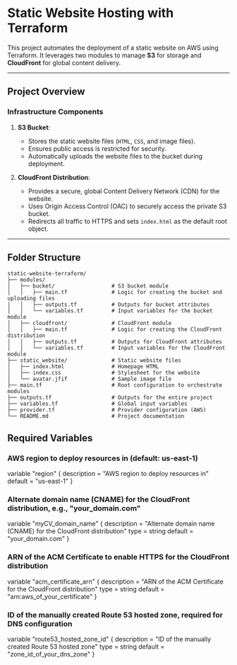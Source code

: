 # **Static Website Hosting with Terraform**

This project automates the deployment of a static website on AWS using Terraform. It leverages two modules to manage **S3** for storage and **CloudFront** for global content delivery.

---

## **Project Overview**

### **Infrastructure Components**
1. **S3 Bucket**:
   - Stores the static website files (`HTML`, `CSS`, and image files).
   - Ensures public access is restricted for security.
   - Automatically uploads the website files to the bucket during deployment.

2. **CloudFront Distribution**:
   - Provides a secure, global Content Delivery Network (CDN) for the website.
   - Uses Origin Access Control (OAC) to securely access the private S3 bucket.
   - Redirects all traffic to HTTPS and sets `index.html` as the default root object.

---

## **Folder Structure**

```plaintext
static-website-terraform/
├── modules/
│   ├── bucket/                  # S3 bucket module
│   │   ├── main.tf              # Logic for creating the bucket and uploading files
│   │   ├── outputs.tf           # Outputs for bucket attributes
│   │   └── variables.tf         # Input variables for the bucket module
│   ├── cloudfront/              # CloudFront module
│   │   ├── main.tf              # Logic for creating the CloudFront distribution
│   │   ├── outputs.tf           # Outputs for CloudFront attributes
│   │   └── variables.tf         # Input variables for the CloudFront module
├── static_website/              # Static website files
│   ├── index.html               # Homepage HTML
│   ├── index.css                # Stylesheet for the website
│   └── avatar.jfif              # Sample image file
├── main.tf                      # Root configuration to orchestrate modules
├── outputs.tf                   # Outputs for the entire project
├── variables.tf                 # Global input variables
├── provider.tf                  # Provider configuration (AWS)
└── README.md                    # Project documentation
```

## Required Variables

### AWS region to deploy resources in (default: us-east-1)
variable "region" {
  description = "AWS region to deploy resources in"
  default     = "us-east-1"
}

### Alternate domain name (CNAME) for the CloudFront distribution, e.g., "your_domain.com"
variable "myCV_domain_name" {
  description = "Alternate domain name (CNAME) for the CloudFront distribution"
  type        = string
  default     = "your_domain.com"
}

### ARN of the ACM Certificate to enable HTTPS for the CloudFront distribution
variable "acm_certificate_arn" {
  description = "ARN of the ACM Certificate for the CloudFront distribution"
  type        = string
  default     = "arn:aws_of_your_certificate"
}

### ID of the manually created Route 53 hosted zone, required for DNS configuration
variable "route53_hosted_zone_id" {
  description = "ID of the manually created Route 53 hosted zone"
  type        = string
  default     = "zone_id_of_your_dns_zone"
}
